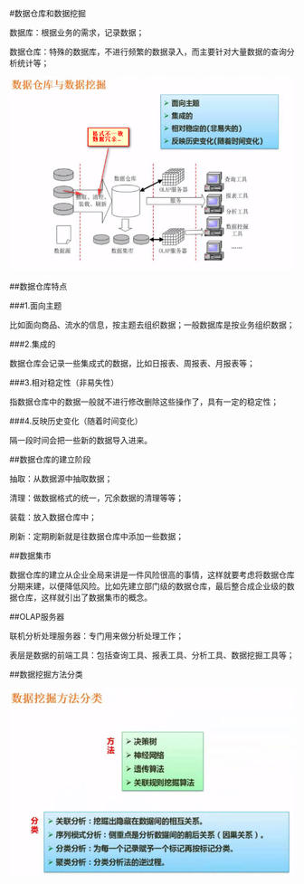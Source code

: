 #数据仓库和数据挖掘

数据库：根据业务的需求，记录数据；

数据仓库：特殊的数据库，不进行频繁的数据录入，而主要针对大量数据的查询分析统计等；

![](/imgs/1.4.13-1数据仓库与数据挖掘.png)

##数据仓库特点

###1.面向主题

比如面向商品、流水的信息，按主题去组织数据；一般数据库是按业务组织数据；

###2.集成的

数据仓库会记录一些集成式的数据，比如日报表、周报表、月报表等；

###3.相对稳定性（非易失性）

指数据仓库中的数据一般就不进行修改删除这些操作了，具有一定的稳定性；

###4.反映历史变化（随着时间变化）

隔一段时间会把一些新的数据导入进来。

##数据仓库的建立阶段

抽取：从数据源中抽取数据；

清理：做数据格式的统一，冗余数据的清理等等；

装载：放入数据仓库中；

刷新：定期刷新就是往数据仓库中添加一些数据；

##数据集市

数据仓库的建立从企业全局来讲是一件风险很高的事情，这样就要考虑将数据仓库分期来建，以便降低风险。比如先建立部门级的数据仓库，最后整合成企业级的数据仓库，这样就引出了数据集市的概念。

##OLAP服务器

联机分析处理服务器：专门用来做分析处理工作；

表层是数据的前端工具：包括查询工具、报表工具、分析工具、数据挖掘工具等；

##数据挖掘方法分类

![](/imgs/1.4.13-2数据挖掘方法分类.png)

